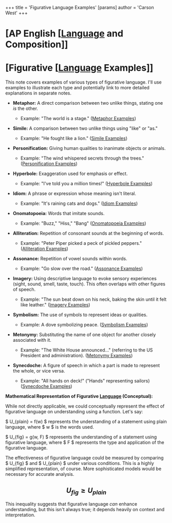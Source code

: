 +++
 title = 'Figurative Language Examples'
[params]
	author = 'Carson West'
+++
# [AP English [[Language](./../ap-english-[[language/) and Composition]]
# [Figurative [[Language](./../figurative-[[language/) Examples]]

This note covers examples of various types of figurative language.  I'll use examples to illustrate each type and potentially link to more detailed explanations in separate notes.


* **Metaphor:**  A direct comparison between two unlike things, stating one *is* the other.
    * Example:  "The world is a stage."  ([Metaphor Examples](./../metaphor-examples/))

* **Simile:** A comparison between two unlike things using "like" or "as."
    * Example: "He fought like a lion." ([Simile Examples](./../simile-examples/))

* **Personification:** Giving human qualities to inanimate objects or animals.
    * Example: "The wind whispered secrets through the trees." ([Personification Examples](./../personification-examples/))

* **Hyperbole:** Exaggeration used for emphasis or effect.
    * Example: "I've told you a million times!" ([Hyperbole Examples](./../hyperbole-examples/))

* **Idiom:** A phrase or expression whose meaning isn't literal.
    * Example: "It's raining cats and dogs." ([Idiom Examples](./../idiom-examples/))

* **Onomatopoeia:** Words that imitate sounds.
    * Example:  "Buzz," "Hiss," "Bang" ([Onomatopoeia Examples](./../onomatopoeia-examples/))

* **Alliteration:** Repetition of consonant sounds at the beginning of words.
    * Example:  "Peter Piper picked a peck of pickled peppers." ([Alliteration Examples](./../alliteration-examples/))

* **Assonance:** Repetition of vowel sounds within words.
    * Example:  "Go slow over the road." ([Assonance Examples](./../assonance-examples/))

* **Imagery:** Using descriptive language to evoke sensory experiences (sight, sound, smell, taste, touch).  This often overlaps with other figures of speech.
    * Example: "The sun beat down on his neck, baking the skin until it felt like leather." ([Imagery Examples](./../imagery-examples/))


* **Symbolism:** The use of symbols to represent ideas or qualities.
    * Example: A dove symbolizing peace. ([Symbolism Examples](./../symbolism-examples/))

* **Metonymy:**  Substituting the name of one object for another closely associated with it.
    * Example: "The White House announced..." (referring to the US President and administration). ([Metonymy Examples](./../metonymy-examples/))


* **Synecdoche:** A figure of speech in which a part is made to represent the whole, or vice versa.
    * Example: "All hands on deck!" ("Hands" representing sailors)  ([Synecdoche Examples](./../synecdoche-examples/))


**Mathematical Representation of Figurative [Language](./../language/) (Conceptual):**

While not directly applicable, we could conceptually represent the effect of figurative language on understanding using a function.  Let's say:

 $ U_{plain} = f(w) $  represents the understanding of a statement using plain language, where  $ w $  is the words used.

 $ U_{fig} = g(w, F) $  represents the understanding of a statement using figurative language, where  $ F $  represents the type and application of the figurative language.

The effectiveness of figurative language could be measured by comparing  $ U_{fig} $  and  $ U_{plain} $   under various conditions.  This is a highly simplified representation, of course.  More sophisticated models would be necessary for accurate analysis.


##  $$  U_{fig} \ge U_{plain}  $$  
This inequality suggests that figurative language *can* enhance understanding, but this isn't always true; it depends heavily on context and interpretation.

